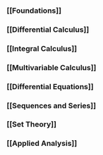 ---
---

### [[Foundations]]
### [[Differential Calculus]]
### [[Integral Calculus]]
### [[Multivariable Calculus]]

### [[Differential Equations]]
### [[Sequences and Series]]
### [[Set Theory]]

### [[Applied Analysis]]
